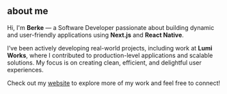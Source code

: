 ## about me

Hi, I'm **Berke** — a Software Developer passionate about building dynamic and user-friendly applications using **Next.js** and **React Native**.

I’ve been actively developing real-world projects, including work at **Lumi Works**, where I contributed to production-level applications and scalable solutions. My focus is on creating clean, efficient, and delightful user experiences.

Check out my [website](https://www.berkekanber.com/) to explore more of my work and feel free to connect!
